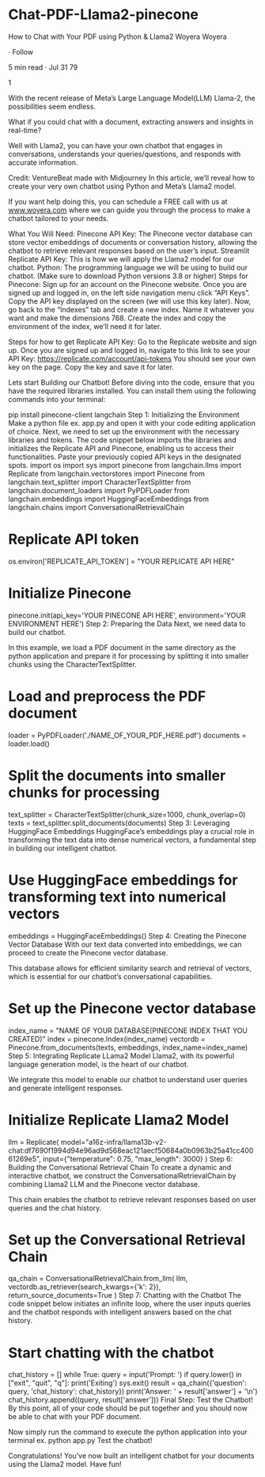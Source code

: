 # Chat-PDF-Llama2-pinecone

How to Chat with Your PDF using Python & Llama2
Woyera
Woyera

·
Follow

5 min read
·
Jul 31
79


1





With the recent release of Meta’s Large Language Model(LLM) Llama-2, the possibilities seem endless.

What if you could chat with a document, extracting answers and insights in real-time?

Well with Llama2, you can have your own chatbot that engages in conversations, understands your queries/questions, and responds with accurate information.


Credit: VentureBeat made with Midjourney
In this article, we’ll reveal how to create your very own chatbot using Python and Meta’s Llama2 model.

If you want help doing this, you can schedule a FREE call with us at www.woyera.com where we can guide you through the process to make a chatbot tailored to your needs.

What You Will Need:
Pinecone API Key: The Pinecone vector database can store vector embeddings of documents or conversation history, allowing the chatbot to retrieve relevant responses based on the user’s input.
Streamlit Replicate API Key: This is how we will apply the Llama2 model for our chatbot.
Python: The programming language we will be using to build our chatbot. (Make sure to download Python versions 3.8 or higher)
Steps for Pinecone:
Sign up for an account on the Pinecone website.
Once you are signed up and logged in, on the left side navigation menu click “API Keys”.
Copy the API key displayed on the screen (we will use this key later).
Now, go back to the “Indexes” tab and create a new index.
Name it whatever you want and make the dimensions 768.
Create the index and copy the environment of the index, we’ll need it for later.

Steps for how to get Replicate API Key:
Go to the Replicate website and sign up.
Once you are signed up and logged in, navigate to this link to see your API Key: https://replicate.com/account/api-tokens
You should see your own key on the page. Copy the key and save it for later.

Lets start Building our Chatbot!
Before diving into the code, ensure that you have the required libraries installed. You can install them using the following commands into your terminal:

pip install pinecone-client langchain
Step 1: Initializing the Environment
Make a python file ex. app.py and open it with your code editing application of choice.
Next, we need to set up the environment with the necessary libraries and tokens. The code snippet below imports the libraries and initializes the Replicate API and Pinecone, enabling us to access their functionalities. Paste your previously copied API keys in the designated spots.
import os
import sys
import pinecone
from langchain.llms import Replicate
from langchain.vectorstores import Pinecone
from langchain.text_splitter import CharacterTextSplitter
from langchain.document_loaders import PyPDFLoader
from langchain.embeddings import HuggingFaceEmbeddings
from langchain.chains import ConversationalRetrievalChain

# Replicate API token
os.environ['REPLICATE_API_TOKEN'] = "YOUR REPLICATE API HERE"

# Initialize Pinecone
pinecone.init(api_key='YOUR PINECONE API HERE', environment='YOUR ENVIRONMENT HERE')
Step 2: Preparing the Data
Next, we need data to build our chatbot.

In this example, we load a PDF document in the same directory as the python application and prepare it for processing by splitting it into smaller chunks using the CharacterTextSplitter.

# Load and preprocess the PDF document
loader = PyPDFLoader('./NAME_OF_YOUR_PDF_HERE.pdf')
documents = loader.load()

# Split the documents into smaller chunks for processing
text_splitter = CharacterTextSplitter(chunk_size=1000, chunk_overlap=0)
texts = text_splitter.split_documents(documents)
Step 3: Leveraging HuggingFace Embeddings
HuggingFace’s embeddings play a crucial role in transforming the text data into dense numerical vectors, a fundamental step in building our intelligent chatbot.

# Use HuggingFace embeddings for transforming text into numerical vectors
embeddings = HuggingFaceEmbeddings()
Step 4: Creating the Pinecone Vector Database
With our text data converted into embeddings, we can proceed to create the Pinecone vector database.

This database allows for efficient similarity search and retrieval of vectors, which is essential for our chatbot’s conversational capabilities.

# Set up the Pinecone vector database
index_name = "NAME OF YOUR DATABASE(PINECONE INDEX THAT YOU CREATED)"
index = pinecone.Index(index_name)
vectordb = Pinecone.from_documents(texts, embeddings, index_name=index_name)
Step 5: Integrating Replicate LLama2 Model
Llama2, with its powerful language generation model, is the heart of our chatbot.

We integrate this model to enable our chatbot to understand user queries and generate intelligent responses.

# Initialize Replicate Llama2 Model
llm = Replicate(
    model="a16z-infra/llama13b-v2-chat:df7690f1994d94e96ad9d568eac121aecf50684a0b0963b25a41cc40061269e5",
    input={"temperature": 0.75, "max_length": 3000}
)
Step 6: Building the Conversational Retrieval Chain
To create a dynamic and interactive chatbot, we construct the ConversationalRetrievalChain by combining Llama2 LLM and the Pinecone vector database.

This chain enables the chatbot to retrieve relevant responses based on user queries and the chat history.

# Set up the Conversational Retrieval Chain
qa_chain = ConversationalRetrievalChain.from_llm(
    llm,
    vectordb.as_retriever(search_kwargs={'k': 2}),
    return_source_documents=True
)
Step 7: Chatting with the Chatbot
The code snippet below initiates an infinite loop, where the user inputs queries and the chatbot responds with intelligent answers based on the chat history.

# Start chatting with the chatbot
chat_history = []
while True:
    query = input('Prompt: ')
    if query.lower() in ["exit", "quit", "q"]:
        print('Exiting')
        sys.exit()
    result = qa_chain({'question': query, 'chat_history': chat_history})
    print('Answer: ' + result['answer'] + '\n')
    chat_history.append((query, result['answer']))
Final Step: Test the Chatbot!
By this point, all of your code should be put together and you should now be able to chat with your PDF document.

Now simply run the command to execute the python application into your terminal ex. python app.py
Test the chatbot!

Congratulations! You’ve now built an intelligent chatbot for your documents using the Llama2 model. Have fun!
